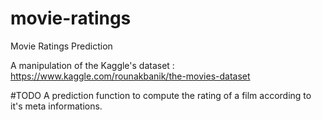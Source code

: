 # movie-ratings
Movie Ratings Prediction

A manipulation of the Kaggle's dataset : https://www.kaggle.com/rounakbanik/the-movies-dataset

#TODO
A prediction function to compute the rating of a film according to it's meta informations.

